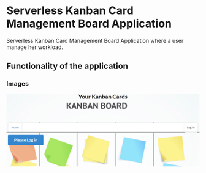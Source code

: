 # Serverless Kanban Card Management Board Application

Serverless Kanban Card Management Board Application where a user manage her workload.

## Functionality of the application

### Images

![login screen](https://github.com/zmarozas/aws_capstone/blob/main/screens/login.PNG?raw=true)
